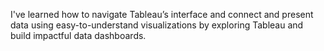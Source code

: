 I've learned how to navigate Tableau’s interface and connect and present data using easy-to-understand visualizations by exploring Tableau and build impactful data dashboards.
